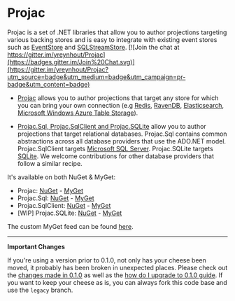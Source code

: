 # Projac

Projac is a set of .NET libraries that allow you to author projections targeting various backing stores and is easy to  integrate with existing event stores such as [EventStore](http://www.eventstore.org) and [SQLStreamStore](https://github.com/SQLStreamStore). [![Join the chat at https://gitter.im/yreynhout/Projac](https://badges.gitter.im/Join%20Chat.svg)](https://gitter.im/yreynhout/Projac?utm_source=badge&utm_medium=badge&utm_campaign=pr-badge&utm_content=badge)

- [Projac](https://github.com/BitTacklr/Projac/wiki/projac.md) allows you to author projections that target any store for which you can bring your own connection (e.g [Redis](http://redis.io), [RavenDB](http://ravendb.net/), [Elasticsearch](http://http://www.elasticsearch.org/), [Microsoft Windows Azure Table Storage](http://azure.microsoft.com/en-us/documentation/services/storage/)). 

- [Projac.Sql, Projac.SqlClient and Projac.SQLite](https://github.com/BitTacklr/Projac/wiki/projac.sql.md) allow you to author projections that target relational databases. Projac.Sql contains common abstractions across all database providers that use the ADO.NET model. Projac.SqlClient targets [Microsoft SQL Server](http://www.microsoft.com/en-us/server-cloud/products/sql-server-editions/overview.aspx). Projac.SQLite targets [SQLite](http://sqlite.org). We welcome contributions for other database providers that follow a similar recipe.

It's available on both NuGet & MyGet:

- Projac: [NuGet](https://www.nuget.org/packages/Projac/) - [MyGet](https://www.myget.org/feed/projac/package/nuget/Projac)
- Projac.Sql: [NuGet](https://www.nuget.org/packages/Projac,Sql/) - [MyGet](https://www.myget.org/feed/projac/package/nuget/Projac.Sql)
- Projac.SqlClient: [NuGet](https://www.nuget.org/packages/Projac.SqlClient/) - [MyGet](https://www.myget.org/feed/projac/package/nuget/Projac.SqlClient)
- [WIP] Projac.SQLite: [NuGet](https://www.nuget.org/packages/Projac,SQLite/) - [MyGet](https://www.myget.org/feed/projac/package/nuget/Projac.SQLite)

The custom MyGet feed can be found [here](https://www.myget.org/F/projac/api/v3/index.json).

---

**Important Changes**

If you're using a version prior to 0.1.0, not only has your cheese been moved, it probably has been broken in unexpected places. Please check out the [changes made in 0.1.0](https://github.com/BitTacklr/Projac/wiki/Changes.0.1.0.md) as well as the [how do I upgrade to 0.1.0 guide](https://github.com/BitTacklr/Projac/wiki/UpgradeTo0.1.0.md). If you want to keep your cheese as is, you can always fork this code base and use the `legacy` branch.